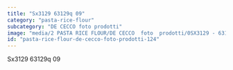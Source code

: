 ```yaml
---
title: "Sx3129 63129q 09"
category: "pasta-rice-flour"
subcategory: "DE CECCO foto prodotti"
image: "media/2 PASTA RICE FLOUR/DE CECCO  foto  prodotti/0SX3129 - 63129Q-09.jpg"
id: "pasta-rice-flour-de-cecco-foto-prodotti-124"
---
```


Sx3129 63129q 09
